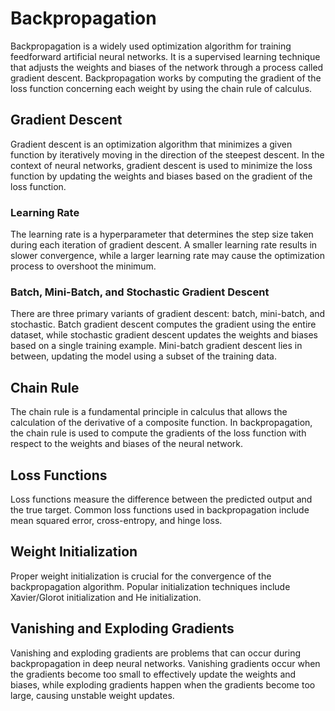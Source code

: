 # Backpropagation

Backpropagation is a widely used optimization algorithm for training feedforward artificial neural networks. It is a supervised learning technique that adjusts the weights and biases of the network through a process called gradient descent. Backpropagation works by computing the gradient of the loss function concerning each weight by using the chain rule of calculus.

## Gradient Descent

Gradient descent is an optimization algorithm that minimizes a given function by iteratively moving in the direction of the steepest descent. In the context of neural networks, gradient descent is used to minimize the loss function by updating the weights and biases based on the gradient of the loss function.

### Learning Rate

The learning rate is a hyperparameter that determines the step size taken during each iteration of gradient descent. A smaller learning rate results in slower convergence, while a larger learning rate may cause the optimization process to overshoot the minimum.

### Batch, Mini-Batch, and Stochastic Gradient Descent

There are three primary variants of gradient descent: batch, mini-batch, and stochastic. Batch gradient descent computes the gradient using the entire dataset, while stochastic gradient descent updates the weights and biases based on a single training example. Mini-batch gradient descent lies in between, updating the model using a subset of the training data.

## Chain Rule

The chain rule is a fundamental principle in calculus that allows the calculation of the derivative of a composite function. In backpropagation, the chain rule is used to compute the gradients of the loss function with respect to the weights and biases of the neural network.

## Loss Functions

Loss functions measure the difference between the predicted output and the true target. Common loss functions used in backpropagation include mean squared error, cross-entropy, and hinge loss.

## Weight Initialization

Proper weight initialization is crucial for the convergence of the backpropagation algorithm. Popular initialization techniques include Xavier/Glorot initialization and He initialization.

## Vanishing and Exploding Gradients

Vanishing and exploding gradients are problems that can occur during backpropagation in deep neural networks. Vanishing gradients occur when the gradients become too small to effectively update the weights and biases, while exploding gradients happen when the gradients become too large, causing unstable weight updates.
